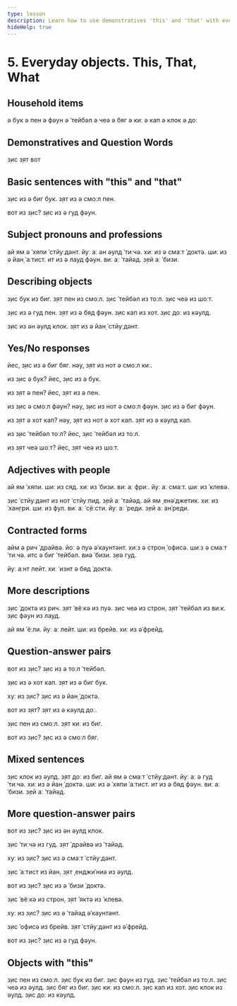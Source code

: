 ```yaml
---
type: lesson
description: Learn how to use demonstratives 'this' and 'that' with everyday objects, and practice asking 'what' questions to identify items around you
hideHelp: true
---
```


# 5. Everyday objects. This, That, What

## Household items

ə бук
ə пен
ə фəун
ə ˈтейбəл
ə чеə
ə бяг
ə киː
ə кап
ə клок
ə доː

## Demonstratives and Question Words

з̣ис
з̣ят
вот

## Basic sentences with "this" and "that"

з̣ис из ə биг бук.
з̣ят из ə смоːл пен.

вот из з̣ис?
з̣ис из ə гуд фəун.

## Subject pronouns and professions

ай ям ə ˈхяпи ˈстйуːдəнт.
йуː аː əн əулд ˈтиːчə.
хиː из ə смаːт ˈдоктə.
шиː из ə йан̣ ˈаːтист.
ит из ə лауд фəун.
виː аː ˈтайəд.
з̣ей аː ˈбизи.

## Describing objects

з̣ис бук из биг.
з̣ят пен из смоːл.
з̣ис ˈтейбəл из тоːл.
з̣ис чеə из шоːт.

з̣ис из ə гуд пен.
з̣ят из ə бяд фəун.
з̣ис кап из хот.
з̣ис доː из кəулд.

з̣ис из əн əулд клок.
з̣ят из ə йан̣ ˈстйуːдəнт.

## Yes/No responses

йес, з̣ис из ə биг бяг.
нəу, з̣ят из нот ə смоːл киː.

из з̣ис ə бук?
йес, з̣ис из ə бук.

из з̣ят ə пен?
йес, з̣ят из ə пен.

из з̣ис ə смоːл фəун?
нəу, з̣ис из нот ə смоːл фəун.
з̣ис из ə биг фəун.

из з̣ят ə хот кап?
нəу, з̣ят из нот ə хот кап.
з̣ят из ə кəулд кап.

из з̣ис ˈтейбəл тоːл?
йес, з̣ис ˈтейбəл из тоːл.

из з̣ят чеə шоːт?
йес, з̣ят чеə из шоːт.

## Adjectives with people

ай ям ˈхяпи.
шиː из сяд.
хиː из ˈбизи.
виː аː фриː.
йуː аː смаːт.
шиː из ˈклевə.

з̣ис ˈстйуːдəнт из нот ˈстйуːпид.
з̣ей аː ˈтайəд.
ай ям ˌенəˈджетик.
хиː из ˈхан̣гри.
шиː из фул.
виː аː ˈс̣ёːсти.
йуː аː ˈреди.
з̣ей аː анˈреди.

## Contracted forms

айм ə рич ˈдрайвə.
йоː ə пуə əˈкаунтəнт.
хиːз ə строн̣ ˈофисə.
шиːз ə смаːт ˈтиːчə.
итс ə биг ˈтейбəл.
виə ˈбизи.
з̣еə гуд.

йуː аːнт лейт.
хиː ˈизнт ə бяд ˈдоктə.

## More descriptions

з̣ис ˈдоктə из рич.
з̣ят ˈвёːкə из пуə.
з̣ис чеə из строн̣.
з̣ят ˈтейбəл из виːк.
з̣ис фəун из лауд.

ай ям ˈёːли.
йуː аː лейт.
шиː из брейв.
хиː из əˈфрейд.

## Question-answer pairs

вот из з̣ис?
з̣ис из ə тоːл ˈтейбəл.

з̣ис из ə хот кап.
з̣ят из ə биг бук.

хуː из з̣ис?
з̣ис из ə йан̣ ˈдоктə.

вот из з̣ят?
з̣ят из ə кəулд доː.

з̣ис пен из смоːл.
з̣ят киː из биг.

вот из з̣ис?
з̣ис из ə смоːл бяг.

## Mixed sentences

з̣ис клок из əулд.
з̣ят доː из биг.
ай ям ə смаːт ˈстйуːдəнт.
йуː аː ə гуд ˈтиːчə.
хиː из ə йан̣ ˈдоктə.
шиː из ə ˈхяпи ˈаːтист.
ит из ə бяд фəун.
виː аː ˈбизи.
з̣ей аː ˈтайəд.

## More question-answer pairs

вот из з̣ис?
з̣ис из əн əулд клок.

з̣ис ˈтиːчə из гуд.
з̣ят ˈдрайвə из ˈтайəд.

хуː из з̣ис?
з̣ис из ə смаːт ˈстйуːдəнт.

з̣ис ˈаːтист из йан̣.
з̣ят ˌенджиˈниə из əулд.

вот из з̣ис?
з̣ис из ə ˈбизи ˈдоктə.

з̣ис ˈвёːкə из строн̣.
з̣ят ˈяктə из ˈклевə.

хуː из з̣ис?
з̣ис из ə ˈтайəд əˈкаунтəнт.

з̣ис ˈофисə из брейв.
з̣ят ˈстйуːдəнт из əˈфрейд.

вот из з̣ис?
з̣ис из ə гуд фəун.

## Objects with "this"

з̣ис пен из смоːл.
з̣ис бук из биг.
з̣ис фəун из гуд.
з̣ис ˈтейбəл из тоːл.
з̣ис чеə из əулд.
з̣ис бяг из биг.
з̣ис киː из смоːл.
з̣ис кап из хот.
з̣ис клок из əулд.
з̣ис доː из кəулд.
